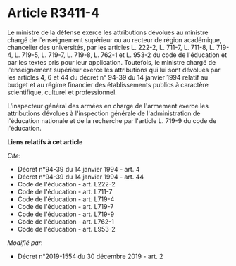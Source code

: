 # Article R3411-4

Le ministre de la défense exerce les attributions dévolues au ministre chargé de l'enseignement supérieur ou au recteur de
région académique, chancelier des universités, par les articles L. 222-2, L. 711-7, L. 711-8, L. 719-4, L. 719-5, L. 719-7,
L. 719-8, L. 762-1 et L. 953-2 du code de l'éducation et par les textes pris pour leur application. Toutefois, le ministre
chargé de l'enseignement supérieur exerce les attributions qui lui sont dévolues par les articles 4, 6 et 44 du décret n°
94-39 du 14 janvier 1994 relatif au budget et au régime financier des établissements publics à caractère scientifique,
culturel et professionnel.

L'inspecteur général des armées en charge de l'armement exerce les attributions dévolues à l'inspection générale de
l'administration de l'éducation nationale et de la recherche par l'article L. 719-9 du code de l'éducation.

**Liens relatifs à cet article**

_Cite_:

  - Décret n°94-39 du 14 janvier 1994 - art. 4
  - Décret n°94-39 du 14 janvier 1994 - art. 44
  - Code de l'éducation - art. L222-2
  - Code de l'éducation - art. L711-7
  - Code de l'éducation - art. L719-4
  - Code de l'éducation - art. L719-7
  - Code de l'éducation - art. L719-9
  - Code de l'éducation - art. L762-1
  - Code de l'éducation - art. L953-2

_Modifié par_:

  - Décret n°2019-1554 du 30 décembre 2019 - art. 2
